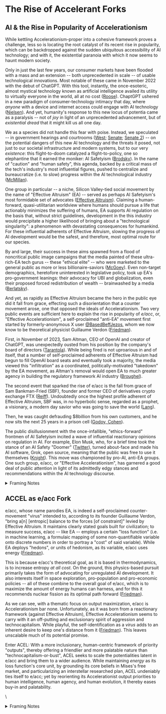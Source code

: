 # The Rise of Accelerant Forks

## AI & the Rise in Popularity of Accelerationism

While kettling Accelerationism-proper into a cohesive framework proves a challenge, less so is locating the root catalyst of its recent rise in popularity, which can be backdropped against the sudden ubiquitous accessibility of AI technology; and with it, the existential paranoia with which it now seems to haunt modern society.

Only in just the last few years, our consumer markets have been flooded with a mass and an extension -- both unprecedented in scale -- of usable technological innovations. Most notable of these came in November 2022 with the debut of ChatGPT. With this tool, instantly, the once-esoteric, almost mystical technology known as artificial intelligence availed its utility to virtually everyone in the world, all at no cost ([Roose](https://www.nytimes.com/2022/12/05/technology/chatgpt-ai-twitter.html)). ChaptGPT ushered in a new paradigm of consumer-technology intimacy that day, where _anyone_ with a device and internet access could engage with AI technology ([Nielsen](https://www.nngroup.com/articles/ai-paradigm/)). And yet, humanity's response to this new locus of potentia came as a paralysis -- not of _joy_ in light of an unprecedented advancement, but of _existential_ _dread_ that it might kill us all one day.&#x20;

We as a species did not handle this fear with poise. Instead, we speculated -- in government hearings and courtrooms ([West](https://www.brookings.edu/articles/senate-hearing-highlights-ai-harms-and-need-for-tougher-regulation/); [Senate](https://oversight.house.gov/release/hearing-wrap-up-federal-government-use-of-artificial-intelligence-poses-promise-peril/); [Senate 2](https://oversight.house.gov/release/mace-announces-second-hearing-on-white-house-executive-order-on-ai%EF%BF%BC%EF%BF%BC/)) -- on the potential dangers of this new AI technology and the threats it posed, not just to our societal infrastructure and modern systems, but to our very _existence_: this flight-to-doom catalyzed a flight-to-policy, one so elephantine that it earned the moniker: AI Safetyism ([Brodsky](https://www.lifewire.com/even-the-creator-of-chatgpt-finds-ai-scary-but-not-everyone-agrees-7113525)). In the name of "caution" and "human safety", this agenda, backed by a critical mass of the tech's industry's most influential figures, pushed to centralize and bureaucratize (i.e. to slow) progress within the AI technological industry ([McMillan](https://www.wsj.com/tech/ai/openai-blowup-effective-altruism-disaster-f46a55e8)).&#x20;

One group in particular -- a niche, Silicon Valley-tied social movement by the name of "Effective Altruism" (EA) -- served as perhaps AI Safetyism's most formidable set of advocates ([Effective Altruism](https://www.effectivealtruism.org/)). Claiming a human-forward, quasi-utilitarian worldview where humans should pursue a life that actionably minimizes the suffering of humans, EA supports AI regulation on the basis that, without strict guidelines, development in the this industry would precipitate a higher likelihood of bringing about a "technological singularity": a phenomenon with devastating consequences for humankind. For these influential adherents of Effective Altruism, slowing the progress of AI development would be the safest, and therefore, most optimal route for our species.&#x20;

By and large, their success in these aims spawned from a flood of noncritical public image campaigns that the media painted of these ultra-rich-EA tech gurus -- these "ethical elite" -- who were marketed to the general public as more or less billionaire-saviors ([McGoey](https://jacobin.com/2023/01/effective-altruism-longtermism-nick-bostrom-racism)). Even non-target demographics, heretofore uninterested in legislative policy, took up EA's pro-government leanings: their advocacy for UBI and globalization, even their proposed forced redistribution of wealth -- brainwashed by a media  ([Berlatsky](https://www.everythingishorrible.net/p/effective-altruism-is-neither-effective)).

And yet, as rapidly as Effective Altruism became the hero in the public eye did it fall from grace, effecting such a disorientation that a counter movement arose, one that opposed the ideals of Accelerationism. Two very public events are sufficient here to explain the rise in popularity of _e/acc_, or, "Effective Accelerationism", a self-proclaimed "anti-EA" movement first started by formerly-anonymous X user [@BasedBeffJezos](https://twitter.com/BasedBeffJezos), whom we now know to be theoretical physicist Guillaume Verdon ([Friedman](https://podcasts.apple.com/au/podcast/lex-fridman-podcast/id1434243584?i=1000640047523)).&#x20;

First, in November of 2023, Sam Altman, CEO of OpenAI and creator of ChatGPT, was unexpectedly ousted from his position by the company's board of directors ([Tarantola](https://www.engadget.com/openai-ceo-sam-altman-ousted-as-board-no-longer-has-confidence-in-his-leadership-204924006.html)). While being fired is not uproarious in and of itself, that a number of self-proclaimed adherents of Effective Altruism had begun to fill OpenAI board seats and eventually took a majority, the media viewed this  "infiltration" as a coordinated, politically-motivated "takedown" by the EA movement, as Altman's removal would open EA to much greater agency in building the regulatory framework AI industry ([Broughel](https://www.forbes.com/sites/jamesbroughel/2023/11/20/effective-altruism-contributed-to-the-fiasco-at-openai/)).

The second event that sparked the rise of e/acc is the fall from grace of Sam Bankman-Fried (SBF), founder and former CEO of derivatives crypto exchange FTX ([Reiff](https://www.investopedia.com/what-went-wrong-with-ftx-6828447)). Undoubtedly once the highest profile adherent of Effective Altruism, SBF was, in no hyperbolic sense, regarded as a prophet, a visionary, a modern day savior who was going to save the world ([Lang](https://www.reuters.com/technology/sam-bankman-frieds-sudden-turn-white-knight-washout-2022-11-12/)).

Then, he was caught defrauding $8billion from his own customers, and he now sits the next 25 years in a prison cell ([Godoy, Cohen](https://www.reuters.com/technology/sam-bankman-fried-be-sentenced-multi-billion-dollar-ftx-fraud-2024-03-28/)). &#x20;

The public disillusionment with the once-infallible, "ethics-forward" frontmen of AI Safetyism incited a wave of influential reactionary opinions on regulation in AI. For example, Elon Musk, who, for a brief time took the stance of an AI Safety "Doomer" ([Twitter](https://x.com/elonmusk/status/896166762361704450)), turned about-face and made his AI software, Grok, open source, meaning that the public was free to use it themselves ([Knight](https://www.reuters.com/technology/sam-bankman-fried-be-sentenced-multi-billion-dollar-ftx-fraud-2024-03-28/)). This move was championed by pro-AI, anti-EA groups. One such group, e/acc, or "Effective Accelerationism", has garnered a good deal of public attention in light of its admittedly edgy stances and recommendations within the AI technology discourse.&#x20;

<details>

<summary>Framing Notes</summary>

* Georgescu-Roegen: The Entropy Law and the Economic Process (1971)
  * limitations, entropy
* Deleuze and Guattari: Anti-Oedipus (1972)
  * deterritorialization

</details>

## ACCEL as e/acc Fork&#x20;

e/acc, whose name parodies EA, is indeed a self-proclaimed counter-movement "virus" intended to, according to its founder Guillaume Verdon, "bring a\[n] \[entropic] balance to the forces \[of constraint]" levied by Effective Altruism. It maintains clearly stated goals built for civilization; to measure success, e/acc -- like EA -- employs a certain "loss function" (i.e. in machine learning, a formulaic mapping of some non-quantifiable variable onto discrete numbers in order to portray a "cost" of said variable). While EA deploys "hedons", or units of hedonism, as its variable, e/acc uses energy ([Friedman](https://podcasts.apple.com/au/podcast/lex-fridman-podcast/id1434243584?i=1000640047523)).&#x20;

This is because e/acc's theoretical goal, as it is based in thermodynamics, is to increase entropy _at all cost_. On the ground, this physics-based pursuit primarily takes the form of advocating for unregulated AI development. It also interests itself in space exploration, pro-population and pro-economic policies -- all of these combine to the overall goal of e/acc, which is to maximize the amount of energy humans can harness, and for this it recommends nuclear fission as its optimal path forward ([Friedman](https://podcasts.apple.com/au/podcast/lex-fridman-podcast/id1434243584?i=1000640047523)).&#x20;

As we can see, with a thematic focus on output maximization, e/acc is Accelerationism bar none. Unfortunately, as it was born from a reactionary framework (against Effective Altruism), Effective Accelerationism seems to carry with it an off-putting and exclusionary spirit of aggression and technocapitalism. While playful, the self-identification as a _virus_ adds to an inherent desire to keep one's distance from it ([Friedman](https://podcasts.apple.com/au/podcast/lex-fridman-podcast/id1434243584?i=1000640047523)).  This leaves unscalable much of its potential promise.&#x20;

Enter ACEL: With a more inclusionary, human-centric framework of priority "outputs", thereby offering a friendlier and more palatable nature than "technocapitalism-or-bust", ACEL seeks to scale the potentialities latent in e/acc and bring them to a wider audience. While maintaining _energy_ as its loss function's core unit, by grounding its core beliefs in Mises's free market, and particularizing an interstellar researched plan, ACEL undeniably ties itself to e/acc; yet by reorienting its Accelerationist  output priorities to human intelligence, human agency, and human evolution, it thereby eases buy-in and palatability.&#x20;

\


<details>

<summary>Framing Notes</summary>

* Mises: Human Action (1949)
  * free market, purposeful action
* Hegel: Phenomenology of Spirit (1807)
  * ACEL = necessary evolution

</details>
